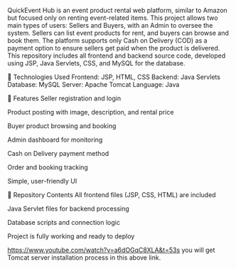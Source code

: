 QuickEvent Hub is an event product rental web platform, similar to Amazon but focused only on renting event-related items. This project allows two main types of users: Sellers and Buyers, with an Admin to oversee the system.
Sellers can list event products for rent, and buyers can browse and book them. The platform supports only Cash on Delivery (COD) as a payment option to ensure sellers get paid when the product is delivered.
This repository includes all frontend and backend source code, developed using JSP, Java Servlets, CSS, and MySQL for the database.

🔧 Technologies Used
Frontend: JSP, HTML, CSS
Backend: Java Servlets
Database: MySQL
Server: Apache Tomcat
Language: Java

🚀 Features
Seller registration and login

Product posting with image, description, and rental price

Buyer product browsing and booking

Admin dashboard for monitoring

Cash on Delivery payment method

Order and booking tracking

Simple, user-friendly UI

📁 Repository Contents
All frontend files (JSP, CSS, HTML) are included

Java Servlet files for backend processing

Database scripts and connection logic

Project is fully working and ready to deploy

https://www.youtube.com/watch?v=a6dOGqC8XLA&t=53s 
you will get Tomcat server installation process in this above link.
